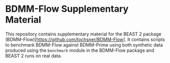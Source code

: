 # BDMM-Flow Supplementary Material

This repository contains supplementary material for the BEAST 2 package (BDMM-Flow)[https://github.com/tochsner/BDMM-Flow]. It contains scripts to benchmark BDMM-Flow against BDMM-Prime using both synthetic data produced using the `benchmark` module in the BDMM-Flow package and BEAST 2 runs on real data.
